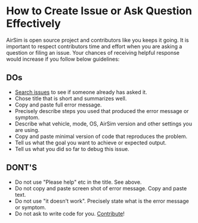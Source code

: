# How to Create Issue or Ask Question Effectively

AirSim is open source project and contributors like you keeps it going. It is important to respect contributors time and effort when you are asking a question or filing an issue. Your chances of receiving helpful response would increase if you follow below guidelines:

## DOs

* [Search issues](https://github.com/Microsoft/AirSim/issues?utf8=%E2%9C%93&q=is%3Aissue) to see if someone already has asked it.
* Chose title that is short and summarizes well. 
* Copy and paste full error message.
* Precisely describe steps you used that produced the error message or symptom.
* Describe what vehicle, mode, OS, AirSim version and other settings you are using.
* Copy and paste minimal version of code that reproduces the problem.
* Tell us what the goal you want to achieve or expected output.
* Tell us what you did so far to debug this issue.

## DONT'S

* Do not use "Please help" etc in the title. See above.
* Do not copy and paste screen shot of error message. Copy and paste text.
* Do not use "it doesn't work". Precisely state what is the error message or symptom.
* Do not ask to write code for you. [Contribute](CONTRIBUTING.md)!
